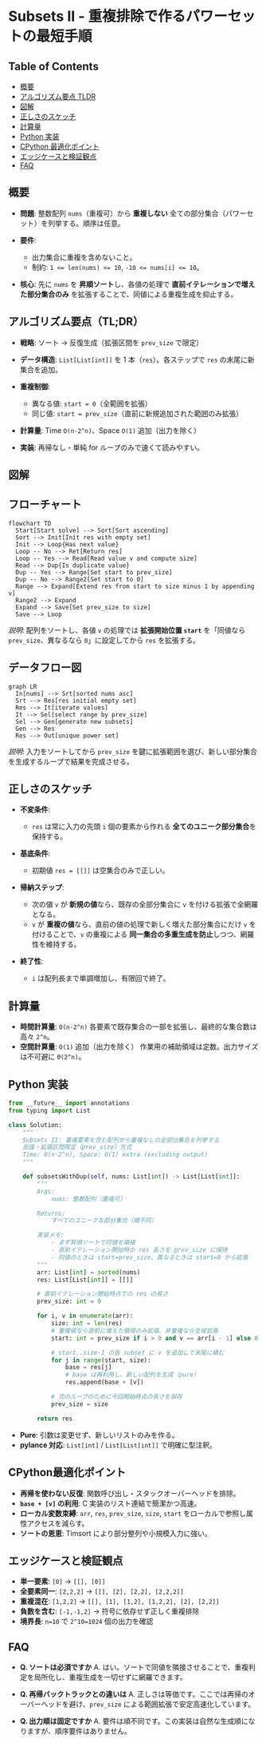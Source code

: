 # Subsets II - 重複排除で作るパワーセットの最短手順

## Table of Contents

- [概要](#overview)
- [アルゴリズム要点 TLDR](#tldr)
- [図解](#figures)
- [正しさのスケッチ](#correctness)
- [計算量](#complexity)
- [Python 実装](#impl)
- [CPython 最適化ポイント](#cpython)
- [エッジケースと検証観点](#edgecases)
- [FAQ](#faq)

<h2 id="overview">概要</h2>

- **問題**: 整数配列 `nums`（重複可）から **重複しない** 全ての部分集合（パワーセット）を列挙する。順序は任意。
- **要件**:

  - 出力集合に重複を含めないこと。
  - 制約: `1 <= len(nums) <= 10`, `-10 <= nums[i] <= 10`。

- **核心**: 先に `nums` を **昇順ソート**し、各値の処理で **直前イテレーションで増えた部分集合のみ** を拡張することで、同値による重複生成を抑止する。

<h2 id="tldr">アルゴリズム要点（TL;DR）</h2>

- **戦略**: ソート → 反復生成（拡張区間を `prev_size` で限定）
- **データ構造**: `List[List[int]]` を 1 本（`res`）。各ステップで `res` の末尾に新集合を追加。
- **重複制御**:

  - 異なる値: `start = 0`（全範囲を拡張）
  - 同じ値: `start = prev_size`（直前に新規追加された範囲のみ拡張）

- **計算量**: Time `O(n·2^n)`、Space `O(1)` 追加（出力を除く）
- **実装**: 再帰なし・単純 for ループのみで速くて読みやすい。

<h2 id="figures">図解</h2>

## **フローチャート**

```mermaid
flowchart TD
  Start[Start solve] --> Sort[Sort ascending]
  Sort --> Init[Init res with empty set]
  Init --> Loop{Has next value}
  Loop -- No --> Ret[Return res]
  Loop -- Yes --> Read[Read value v and compute size]
  Read --> Dup{Is duplicate value}
  Dup -- Yes --> Range[Set start to prev_size]
  Dup -- No --> Range2[Set start to 0]
  Range --> Expand[Extend res from start to size minus 1 by appending v]
  Range2 --> Expand
  Expand --> Save[Set prev_size to size]
  Save --> Loop
```

_説明_: 配列をソートし、各値 `v` の処理では **拡張開始位置 `start`** を「同値なら `prev_size`、異なるなら `0`」に設定してから `res` を拡張する。

## **データフロー図**

```mermaid
graph LR
  In[nums] --> Srt[sorted nums asc]
  Srt --> Res[res initial empty set]
  Res --> It[iterate values]
  It --> Sel[select range by prev_size]
  Sel --> Gen[generate new subsets]
  Gen --> Res
  Res --> Out[unique power set]
```

_説明_: 入力をソートしてから `prev_size` を鍵に拡張範囲を選び、新しい部分集合を生成するループで結果を完成させる。

<h2 id="correctness">正しさのスケッチ</h2>

- **不変条件**:

  - `res` は常に入力の先頭 `i` 個の要素から作れる **全てのユニーク部分集合**を保持する。

- **基底条件**:

  - 初期値 `res = [[]]` は空集合のみで正しい。

- **帰納ステップ**:

  - 次の値 `v` が **新規の値**なら、既存の全部分集合に `v` を付ける拡張で全網羅となる。
  - `v` が **重複の値**なら、直前の値の処理で新しく増えた部分集合にだけ `v` を付けることで、`v` の重複による **同一集合の多重生成を防止**しつつ、網羅性を維持する。

- **終了性**:

  - `i` は配列長まで単調増加し、有限回で終了。

<h2 id="complexity">計算量</h2>

- **時間計算量**: `O(n·2^n)`
  各要素で既存集合の一部を拡張し、最終的な集合数は高々 `2^n`。
- **空間計算量**: `O(1)` 追加（出力を除く）
  作業用の補助領域は定数。出力サイズは不可避に `Θ(2^n)`。

<h2 id="impl">Python 実装</h2>

```python
from __future__ import annotations
from typing import List

class Solution:
    """
    Subsets II: 重複要素を含む配列から重複なしの全部分集合を列挙する
    反復・拡張区間限定（prev_size）方式
    Time: O(n·2^n), Space: O(1) extra (excluding output)
    """

    def subsetsWithDup(self, nums: List[int]) -> List[List[int]]:
        """
        Args:
            nums: 整数配列（重複可）

        Returns:
            すべてのユニークな部分集合（順不同）

        実装メモ:
            - まず昇順ソートで同値を隣接
            - 直前イテレーション開始時の res 長さを prev_size に保持
            - 同値のときは start=prev_size、異なるときは start=0 から拡張
        """
        arr: List[int] = sorted(nums)
        res: List[List[int]] = [[]]

        # 直前イテレーション開始時点での res の長さ
        prev_size: int = 0

        for i, v in enumerate(arr):
            size: int = len(res)
            # 重複値なら直前に増えた領域のみ拡張、非重複なら全域拡張
            start: int = prev_size if i > 0 and v == arr[i - 1] else 0

            # start..size-1 の各 subset に v を追加して末尾に積む
            for j in range(start, size):
                base = res[j]
                # base は再利用し、新しい配列を生成（pure）
                res.append(base + [v])

            # 次のループのために今回開始時点の長さを保存
            prev_size = size

        return res
```

- **Pure**: 引数は変更せず、新しいリストのみを作る。
- **pylance 対応**: `List[int]` / `List[List[int]]` で明確に型注釈。

<h2 id="cpython">CPython最適化ポイント</h2>

- **再帰を使わない反復**: 関数呼び出し・スタックオーバーヘッドを排除。
- **`base + [v]` の利用**: C 実装のリスト連結で簡潔かつ高速。
- **ローカル変数束縛**: `arr`, `res`, `prev_size`, `size`, `start` をローカルで参照し属性アクセスを減らす。
- **ソートの恩恵**: Timsort により部分整列や小規模入力に強い。

<h2 id="edgecases">エッジケースと検証観点</h2>

- **単一要素**: `[0]` → `[[], [0]]`
- **全要素同一**: `[2,2,2]` → `[[], [2], [2,2], [2,2,2]]`
- **重複混在**: `[1,2,2]` → `[[], [1], [1,2], [1,2,2], [2], [2,2]]`
- **負数を含む**: `[-1,-1,2]` → 符号に依存せず正しく重複排除
- **境界長**: `n=10` で `2^10=1024` 個の出力を確認

<h2 id="faq">FAQ</h2>

- **Q. ソートは必須ですか**
  A. はい。ソートで同値を隣接させることで、重複判定を局所化し、重複生成を一切せずに網羅できます。

- **Q. 再帰バックトラックとの違いは**
  A. 正しさは等価です。ここでは再帰のオーバーヘッドを避け、`prev_size` による範囲拡張で安定高速化しています。

- **Q. 出力順は固定ですか**
  A. 要件は順不同です。この実装は自然な生成順になりますが、順序要件はありません。
